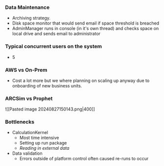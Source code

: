### Data Maintenance
- Archiving strategy.
- Disk space monitor that would send email if space threshold is breached
- AdminManager runs in console (in it's own thread) and checks space on local drive and sends email to administrator

### Typical concurrent users on the system
- 5

### AWS vs On-Prem
- Cost a lot more but we where planning on scaling up anyway due to onboarding of new business units.

### ARCSim vs Prophet
![[Pasted image 20240827150143.png|400]]

### Bottlenecks
- CalculationKernel
	- Most time intensive
	- Setting up run package
	- *Reading in external data*
- Data validation
	- Errors outside of platform control often caused re-runs to occur